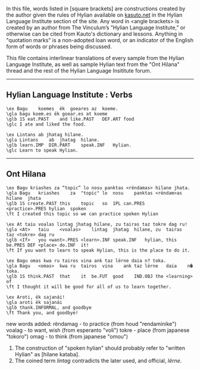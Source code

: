 In this file, words listed in \[square brackets\] are constructions created by the author given the rules of Hylian available on [kasuto.net](http://kasuto.net) in the Hylian Language Institute section of the site. Any word in \<angle brackets\> is created by an author from The Vinculum’s ”Hylian Language Institute,” or otherwise can be cited from Kauto's dictionary and lessons. Anything in
"quotation marks" is a non-adopted loan word, or an indicator of the English form of words or phrases being discussed.

This file contains interlinear translations of every sample from the Hylian Language Institute, as well as sample Hylian text
from the "Ont Hilana" thread and the rest of the Hylian Language Insititute forum.

---
## Hylian Language Institute : Verbs

```gloss
\ex Bagu	koemes	ëk	goeares	az	koeme.
\gla bagu koem.es ëk goear.es at koeme
\glb 1S	eat.PAST	and	like.PAST	DEF.ART	food
\glc I ate and liked the food.
```

```gloss
\ex Lintans ab jhatag hilane.
\gla Lintans	ab	jhatag	hilane.
\glb learn.IMP	DIR.PART	speak.INF	Hylian.
\glc Learn to speak Hylian.
```

-----
## Ont Hilana

```gloss
\ex Bagu kriashes za “topic” lo nosu panktas <rëndamas> hilane jhata.
\gla Bagu	kriashes	za	"topic"	lo	nosu	panktas	<rëndam>as	hilane	jhata
\glb 1S	create.PAST	this	topic	so	1PL	can.PRES	<practice>.PRES	hylian	spoken
\ft I created this topic so we can practice spoken Hylian
```
```gloss
\ex At taiu voalas lintag jhatag hilane, zu tairas taz tokre dag ru!
\gla <At>	taiu	<voalas>	lintag	jhatag	hilane,	zu	tairas	taz	<tokre>	dag	ru
\glb <If>	you	<want>.PRES	<learn>.INF	speak.INF	hylian,	this	be.PRES	DEF	<place>	do.INF	it!
\ft If you want to learn to speak Hylian, this is the place to do it.
```

```gloss
\ex Bagu omas kwa ru tairos vina ank taz lërne daia n? toka.
\gla Bagu	<omas>	kwa	ru	tairos	vina	ank	taz	lërne	daia	n�	toka.
\glb 1S	think.PAST	that	it	be.FUT	good	IND.OBJ	the	<learning>	of
\ft I thought it will be good for all of us to learn together.
```
```gloss
\ex Aroti, ëk sajanái!
\gla aroti ëk sajanái
\glb thank.INFORMAL, and goodbye
\ft Thank you, and goodbye!
```

new words added:
rëndamag - to practice (from houd "rendaminike")
voalag - to want, wish (from esperanto "voli")
tokre - place (from japanese "tokoro")
omag - to think (from japanese "omou")

1. The construction of "spoken hylian" should probably refer to "written Hylian" as [hilane kataba].
2. The coined term _lintag_ contradicts the later used, and official, _lërne_.
